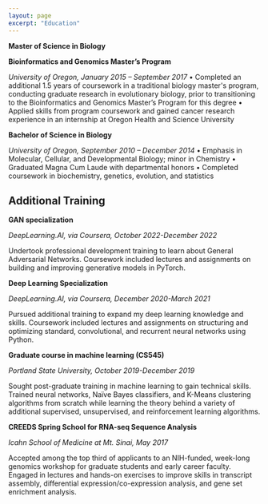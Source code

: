 ```yaml
---
layout: page
excerpt: "Education"
---
```


**Master of Science in Biology**

**Bioinformatics and Genomics Master’s Program**

_University of Oregon, January 2015 – September 2017_
•	Completed an additional 1.5 years of coursework in a traditional biology master's program, conducting graduate research in evolutionary biology, prior to transitioning to the Bioinformatics and Genomics Master’s Program for this degree
•	Applied skills from program coursework and gained cancer research experience in an internship at Oregon Health and Science University


**Bachelor of Science in Biology**

_University of Oregon, September 2010 – December 2014_
•	Emphasis in Molecular, Cellular, and Developmental Biology; minor in Chemistry
•	Graduated Magna Cum Laude with departmental honors
•	Completed coursework in biochemistry, genetics, evolution, and statistics

## Additional Training

**GAN specialization**

_DeepLearning.AI, via Coursera, October 2022-December 2022_

Undertook professional development training to learn about General Adversarial Networks. Coursework included lectures and assignments on building and improving generative models in PyTorch.

**Deep Learning Specialization**

_DeepLearning.AI, via Coursera, December 2020-March 2021_

Pursued additional training to expand my deep learning knowledge and skills. Coursework included lectures and assignments on structuring and optimizing standard, convolutional, and recurrent neural networks using Python.

**Graduate course in machine learning (CS545)**

_Portland State University, October 2019-December 2019_

Sought post-graduate training in machine learning to gain technical skills. Trained neural networks, Naïve Bayes classifiers, and K-Means clustering algorithms from scratch while learning the theory behind a variety of additional supervised, unsupervised, and reinforcement learning algorithms.

**CREEDS Spring School for RNA-seq Sequence Analysis**

_Icahn School of Medicine at Mt. Sinai, May 2017_

Accepted among the top third of applicants to an NIH-funded, week-long genomics workshop for graduate students and early career faculty. Engaged in lectures and hands-on exercises to improve skills in transcript assembly, differential expression/co-expression analysis, and gene set enrichment analysis.
